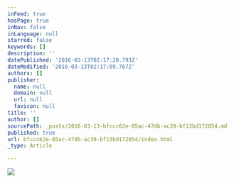 ```yaml
---
inFeed: true
hasPage: true
inNav: false
inLanguage: null
starred: false
keywords: []
description: ''
datePublished: '2016-03-13T02:17:20.793Z'
dateModified: '2016-03-13T02:17:09.767Z'
authors: []
publisher:
  name: null
  domain: null
  url: null
  favicon: null
title: ''
author: []
sourcePath: _posts/2016-03-13-bfccc62e-85ac-47db-ac39-bf13bd172854.md
published: true
url: bfccc62e-85ac-47db-ac39-bf13bd172854/index.html
_type: Article

---
```

![](https://the-grid-user-content.s3-us-west-2.amazonaws.com/1fe5fe5e-299d-4879-bc75-75c1df1d62a7.jpg)